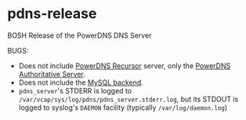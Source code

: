 # pdns-release
BOSH Release of the PowerDNS DNS Server

BUGS:

- Does not include [PowerDNS Recursor](https://www.powerdns.com/recursor.html)
  server, only the [PowerDNS Authoritative Server](https://www.powerdns.com/auth.html).
- Does not include the [MySQL backend](https://doc.powerdns.com/md/authoritative/).
- `pdns_server`'s STDERR is logged to `/var/vcap/sys/log/pdns/pdns_server.stderr.log`,
  but its STDOUT is logged to syslog's `DAEMON` facility (typically
  `/var/log/daemon.log`)
